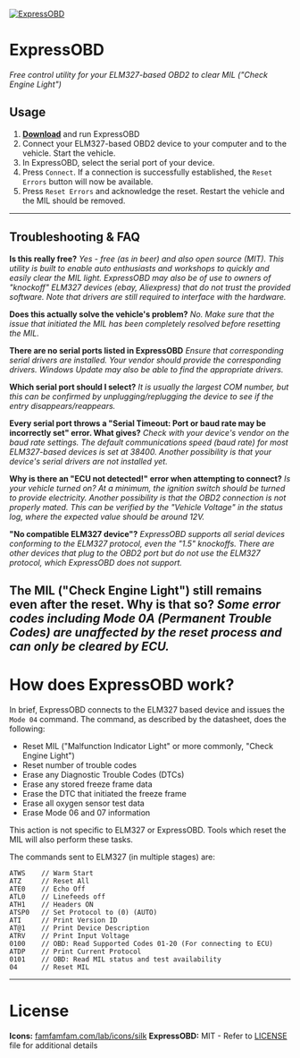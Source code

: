 [![ExpressOBD](https://raw.github.com/jglim/ExpressOBD/master/ExpressOBD.png)](https://raw.github.com/jglim/ExpressOBD/master/ExpressOBD.exe)

# ExpressOBD
_Free control utility for your ELM327-based OBD2 to clear MIL ("Check Engine Light")_

## Usage

1. [**Download**](https://raw.github.com/jglim/ExpressOBD/master/ExpressOBD.exe) and run ExpressOBD
2. Connect your ELM327-based OBD2 device to your computer and to the vehicle. Start the vehicle.
4. In ExpressOBD, select the serial port of your device. 
5. Press `Connect`. If a connection is successfully established, the `Reset Errors` button will now be available.
6. Press `Reset Errors` and acknowledge the reset. Restart the vehicle and the MIL should be removed.

---

## Troubleshooting & FAQ

**Is this really free?**
_Yes - free (as in beer) and also open source (MIT). This utility is built to enable auto enthusiasts and workshops to quickly and easily clear the MIL light. 
ExpressOBD may also be of use to owners of "knockoff" ELM327 devices _(ebay, Aliexpress)_ that do not trust the provided software. Note that drivers are still required to interface with the hardware._

**Does this actually solve the vehicle's problem?**
_No. Make sure that the issue that initiated the MIL has been completely resolved before resetting the MIL._ 

**There are no serial ports listed in ExpressOBD**
_Ensure that corresponding serial drivers are installed. Your vendor should provide the corresponding drivers. Windows Update may also be able to find the appropriate drivers._

**Which serial port should I select?**
_It is usually the largest COM number, but this can be confirmed by unplugging/replugging the device to see if the entry disappears/reappears._

**Every serial port throws a "Serial Timeout: Port or baud rate may be incorrectly set" error. What gives?**
_Check with your device's vendor on the baud rate settings. The default communications speed (baud rate) for most ELM327-based devices is set at 38400. Another possibility is that your device's serial drivers are not installed yet._

**Why is there an "ECU not detected!" error when attempting to connect?**
_Is your vehicle turned on? At a minimum, the ignition switch should be turned to provide electricity._
_Another possibility is that the OBD2 connection is not properly mated. This can be verified by the "Vehicle Voltage" in the status log, where the expected value should be around 12V._

**"No compatible ELM327 device"?**
_ExpressOBD supports all serial devices conforming to the ELM327 protocol, even the "1.5" knockoffs. There are other devices that plug to the OBD2 port but do not use the ELM327 protocol, which ExpressOBD does not support._

**The MIL ("Check Engine Light") still remains even after the reset. Why is that so?**
_Some error codes including Mode 0A (Permanent Trouble Codes) are unaffected by the reset process and can only be cleared by ECU._
---

# How does ExpressOBD work?

In brief, ExpressOBD connects to the ELM327 based device and issues the `Mode 04` command. The command, as described by the datasheet, does the following:

- Reset MIL ("Malfunction Indicator Light" or more commonly, "Check Engine Light")
- Reset number of trouble codes
- Erase any Diagnostic Trouble Codes (DTCs)
- Erase any stored freeze frame data
- Erase the DTC that initiated the freeze frame
- Erase all oxygen sensor test data
- Erase Mode 06 and 07 information

This action is not specific to ELM327 or ExpressOBD. Tools which reset the MIL will also perform these tasks.

The commands sent to ELM327 (in multiple stages) are:

```
ATWS    // Warm Start
ATZ     // Reset All
ATE0    // Echo Off
ATL0    // Linefeeds off
ATH1    // Headers ON
ATSP0   // Set Protocol to (0) (AUTO)
ATI     // Print Version ID
AT@1    // Print Device Description
ATRV    // Print Input Voltage
0100    // OBD: Read Supported Codes 01-20 (For connecting to ECU)
ATDP    // Print Current Protocol
0101    // OBD: Read MIL status and test availability
04      // Reset MIL
```

---

# License
**Icons:** [famfamfam.com/lab/icons/silk](http://famfamfam.com/lab/icons/silk/)
**ExpressOBD:** MIT - Refer to [LICENSE](https://raw.github.com/jglim/ExpressOBD/master/LICENSE) file for additional details

